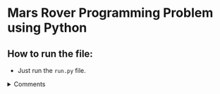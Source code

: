 # Mars Rover Programming Problem using Python

## How to run the file:

- Just run the ```run.py``` file.

<details>
  <summary>Comments</summary>
  <p>This program implements OOP in Python. Please mail me at sohamchatterjee2324@gmail.com for clarification of doubts.</p>

